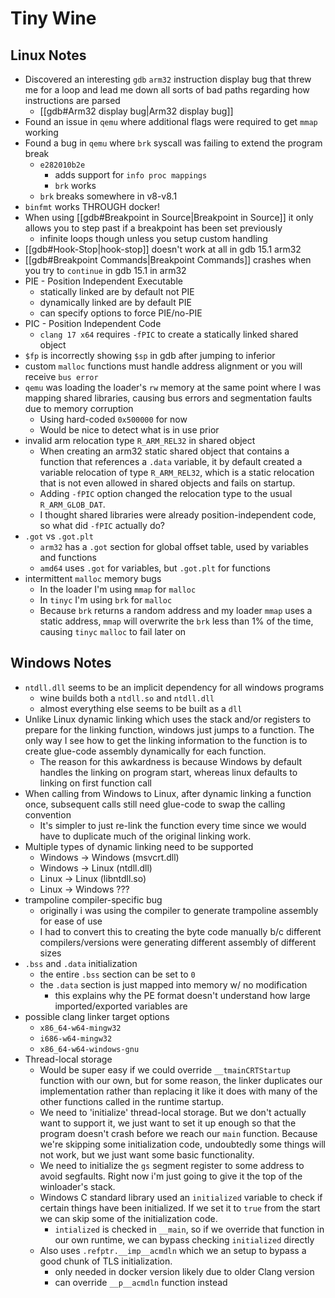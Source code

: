 # Tiny Wine

## Linux Notes

- Discovered an interesting `gdb` `arm32` instruction display bug that threw me for a loop and lead me down all sorts of bad paths regarding how instructions are parsed
    - [[gdb#Arm32 display bug|Arm32 display bug]]
- Found an issue in `qemu` where additional flags were required to get `mmap` working
- Found a bug in `qemu` where `brk` syscall was failing to extend the program break
    - `e282010b2e`
        - adds support for `info proc mappings`
        - `brk` works
    - `brk` breaks somewhere in v8-v8.1
- `binfmt` works THROUGH docker!
- When using [[gdb#Breakpoint in Source|Breakpoint in Source]] it only allows you to step past if a breakpoint has been set previously
    - infinite loops though unless you setup custom handling
- [[gdb#Hook-Stop|hook-stop]] doesn't work at all in gdb 15.1 arm32
- [[gdb#Breakpoint Commands|Breakpoint Commands]] crashes when you try to `continue` in gdb 15.1 in arm32
- PIE - Position Independent Executable
    - statically linked are by default not PIE
    - dynamically linked are by default PIE
    - can specify options to force PIE/no-PIE
- PIC - Position Independent Code
    - `clang 17 x64` requires `-fPIC` to create a statically linked shared object
- `$fp` is incorrectly showing `$sp` in gdb after jumping to inferior
- custom `malloc` functions must handle address alignment or you will receive `bus error`
- `qemu` was loading the loader's `rw` memory at the same point where I was mapping shared libraries, causing bus errors and segmentation faults due to memory corruption
    - Using hard-coded `0x500000` for now
    - Would be nice to detect what is in use prior
- invalid arm relocation type `R_ARM_REL32` in shared object
    - When creating an arm32 static shared object that contains a function that references a `.data` variable, it by default created a variable relocation of type `R_ARM_REL32`, which is a static relocation that is not even allowed in shared objects and fails on startup.
    - Adding `-fPIC` option changed the relocation type to the usual `R_ARM_GLOB_DAT`.
    - I thought shared libraries were already position-independent code, so what did `-fPIC` actually do?
- `.got` vs `.got.plt`
    - `arm32` has a `.got` section for global offset table, used by variables and functions
    - `amd64` uses `.got` for variables, but `.got.plt` for functions
- intermittent `malloc` memory bugs
    - In the loader I'm using `mmap` for `malloc`
    - In `tinyc`  I'm using `brk` for `malloc`
    - Because `brk` returns a random address and my loader `mmap` uses a static address, `mmap` will overwrite the `brk` less than 1% of the time, causing `tinyc` `malloc` to fail later on

## Windows Notes

- `ntdll.dll` seems to be an implicit dependency for all windows programs
    - wine builds both a `ntdll.so` and `ntdll.dll`
    - almost everything else seems to be built as a `dll`
- Unlike Linux dynamic linking which uses the stack and/or registers to prepare for the linking function, windows just jumps to a function.  The only way I see how to get the linking information to the function is to create glue-code assembly dynamically for each function.
    - The reason for this awkardness is because Windows by default handles the linking on program start, whereas linux defaults to linking on first function call
- When calling from Windows to Linux, after dynamic linking a function once, subsequent calls still need glue-code to swap the calling convention
    - It's simpler to just re-link the function every time since we would have to duplicate much of the original linking work.
- Multiple types of dynamic linking need to be supported
    - Windows -> Windows (msvcrt.dll)
    - Windows -> Linux (ntdll.dll)
    - Linux -> Linux (libntdll.so)
    - Linux -> Windows ???
- trampoline compiler-specific bug
    - originally i was using the compiler to generate trampoline assembly for ease of use
    - I had to convert this to creating the byte code manually b/c different compilers/versions were generating different assembly of different sizes
- `.bss` and `.data` initialization
    - the entire `.bss` section can be set to `0`
    - the `.data` section is just mapped into memory w/ no modification
        - this explains why the PE format doesn't understand how large imported/exported variables are
- possible clang linker target options
    - `x86_64-w64-mingw32`
    - `i686-w64-mingw32`
    - `x86_64-w64-windows-gnu`
- Thread-local storage
    - Would be super easy if we could override `__tmainCRTStartup` function with our own, but for some reason, the linker duplicates our implementation rather than replacing it like it does with many of the other functions called in the runtime startup.
    - We need to 'initialize' thread-local storage.  But we don't actually want to support it, we just want to set it up enough so that the program doesn't crash before we reach our `main` function.  Because we're skipping some initialization code, undoubtedly some things will not work, but we just want some basic functionality.
    - We need to initialize the `gs` segment register to some address to avoid segfaults.  Right now i'm just going to give it the top of the winloader's stack.
    - Windows C standard library used an `initialized` variable to check if certain things have been initialized.  If we set it to `true` from the start we can skip some of the initialization code.
        - `intialized` is checked in `__main`, so if we override that function in our own runtime, we can bypass checking `initialized` directly
    - Also uses `.refptr.__imp__acmdln` which we an setup to bypass a good chunk of TLS initialization.
        - only needed in docker version likely due to older Clang version
        - can override `__p__acmdln` function instead
